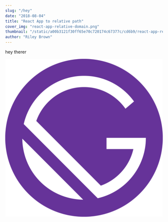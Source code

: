 ```yaml
---
slug: "/hey"
date: "2018-08-04"
title: "React App to relative path"
cover_img: "react-app-relative-domain.png"
thumbnail: "/static/a00b3121f30ff65e70c720174c67377c/cd6b9/react-app-relative-domain.png"
author: "Riley Brown"
---
```


hey therer

![whats up](../images/gatsby-icon.png)
